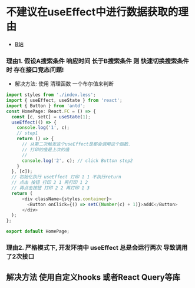 # 不建议在useEffect中进行数据获取的理由
- [B站](https://www.bilibili.com/video/BV1ECLmzWEqR)
### 理由1.  假设A搜索条件 响应时间 长于B搜索条件 则 快速切换搜索条件时 存在接口竞态问题!
- 解决方法: 使用 清理函数 一个布尔值来判断
```javascript
import styles from './index.less';
import { useEffect, useState } from 'react';
import { Button } from 'antd';
const HomePage: React.FC = () => {
  const [c, setC] = useState(1);
  useEffect(() => {
    console.log('1', c);
    // step1
    return () => {
      // 从第二次触发这个useEffect是都会调用这个函数.
      // 打印的值是上次的值
      //
      console.log('2', c); // click Button step2
    }
  }, [c]);
  // 初始化执行 useEffect 打印 1 1 不执行return
  // 点击 按钮 打印 2 1 再打印 1 2
  // 再点击按钮 打印 2 2 再打印 1 3
  return (
      <div className={styles.container}>
        <Button onClick={() => setC(Number(c) + 1)}>addC</Button>
      </div>
  );
};

export default HomePage;
```
### 理由2. 严格模式下, 开发环境中 useEffect 总是会运行两次 导致调用了2次接口
## 解决方法 使用自定义hooks 或者React Query等库
